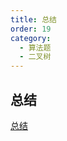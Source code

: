 ```yaml
---
title: 总结
order: 19
category:
  - 算法题
  - 二叉树
---
```


## 总结

[总结](https://www.programmercarl.com/%E4%BA%8C%E5%8F%89%E6%A0%91%E6%80%BB%E7%BB%93%E7%AF%87.html#%E6%9C%80%E5%90%8E%E6%80%BB%E7%BB%93)
